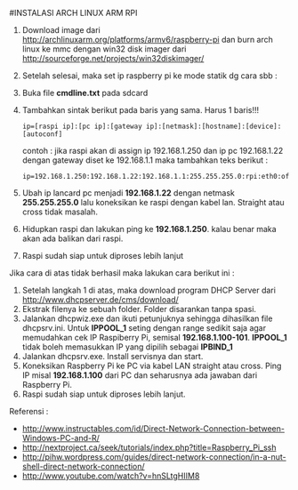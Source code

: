 #INSTALASI ARCH LINUX ARM RPI
1. Download image dari http://archlinuxarm.org/platforms/armv6/raspberry-pi dan burn arch linux ke mmc dengan win32 disk     imager dari http://sourceforge.net/projects/win32diskimager/
2. Setelah selesai, maka set ip raspberry pi ke mode statik dg cara sbb :
3. Buka file **cmdline.txt** pada sdcard
4. Tambahkan sintak berikut pada baris yang sama. Harus 1 baris!!!
   ```
   ip=[raspi ip]:[pc ip]:[gateway ip]:[netmask]:[hostname]:[device]:[autoconf]
   ```

   contoh : jika raspi akan di assign ip 192.168.1.250 dan ip pc 192.168.1.22 dengan gateway diset ke 192.168.1.1 maka       tambahkan teks berikut :
   ```
   ip=192.168.1.250:192.168.1.22:192.168.1.1:255.255.255.0:rpi:eth0:off
   ```
5. Ubah ip lancard pc menjadi **192.168.1.22** dengan netmask **255.255.255.0** lalu koneksikan ke raspi dengan kabel lan.    Straight atau cross tidak masalah.
6. Hidupkan raspi dan lakukan ping ke **192.168.1.250**. kalau benar maka akan ada balikan dari raspi.
7. Raspi sudah siap untuk diproses lebih lanjut

Jika cara di atas tidak berhasil maka lakukan cara berikut ini :

1. Setelah langkah 1 di atas, maka download program DHCP Server dari http://www.dhcpserver.de/cms/download/
2. Ekstrak filenya ke sebuah folder. Folder disarankan tanpa spasi.
3. Jalankan dhcpwiz.exe dan ikuti petunjuknya sehingga dihasilkan file dhcpsrv.ini. Untuk **IPPOOL_1** seting dengan range sedikit saja agar memudahkan cek IP Raspiberry Pi, semisal **192.168.1.100-101**. **IPPOOL_1** tidak boleh memasukkan IP yang dipilih sebagai **IPBIND_1**
4. Jalankan dhcpsrv.exe. Install servisnya dan start.
5. Koneksikan Raspberry Pi ke PC via kabel LAN straight atau cross. Ping IP misal **192.168.1.100** dari PC dan seharusnya ada jawaban dari Raspberry Pi.
6. Raspi sudah siap untuk diproses lebih lanjut.

Referensi :
- http://www.instructables.com/id/Direct-Network-Connection-between-Windows-PC-and-R/
- http://nextproject.ca/seek/tutorials/index.php?title=Raspberry_Pi_ssh
- http://pihw.wordpress.com/guides/direct-network-connection/in-a-nut-shell-direct-network-connection/
- http://www.youtube.com/watch?v=hnSLtgHIIM8
